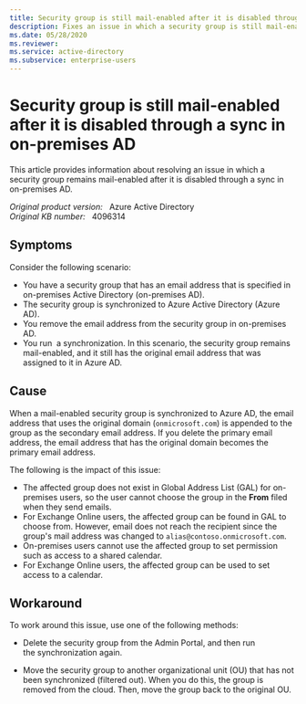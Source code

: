 ```yaml
---
title: Security group is still mail-enabled after it is disabled through a sync in on-premises AD
description: Fixes an issue in which a security group is still mail-enabled after it is disabled through a sync in on-premises AD.
ms.date: 05/28/2020
ms.reviewer: 
ms.service: active-directory
ms.subservice: enterprise-users
---
```

# Security group is still mail-enabled after it is disabled through a sync in on-premises AD

This article provides information about resolving an issue in which a security group remains mail-enabled after it is disabled through a sync in on-premises AD.

_Original product version:_ &nbsp; Azure Active Directory  
_Original KB number:_ &nbsp; 4096314

## Symptoms

Consider the following scenario:

- You have a security group that has an email address that is specified in on-premises Active Directory (on-premises AD).
- The security group is synchronized to Azure Active Directory (Azure AD).
- You remove the email address from the security group in on-premises AD.
- You run  a synchronization.
In this scenario, the security group remains mail-enabled, and it still has the original email address that was assigned to it in Azure AD.

## Cause

When a mail-enabled security group is synchronized to Azure AD, the email address that uses the original domain (`onmicrosoft.com`) is appended to the group as the secondary email address. If you delete the primary email address, the email address that has the original domain becomes the primary email address.

The following is the impact of this issue:

- The affected group does not exist in Global Address List (GAL) for on-premises users, so the user cannot choose the group in the **From** filed when they send emails.
- For Exchange Online users, the affected group can be found in GAL to choose from. However, email does not reach the recipient since the group's mail address was changed to `alias@contoso.onmicrosoft.com`.
- On-premises users cannot use the affected group to set permission such as access to a shared calendar.
- For Exchange Online users, the affected group can be used to set access to a calendar.

## Workaround

To work around this issue, use one of the following methods:

- Delete the security group from the Admin Portal, and then run the synchronization again.

- Move the security group to another organizational unit (OU) that has not been synchronized (filtered out). When you do this, the group is removed from the cloud. Then, move the group back to the original OU.
